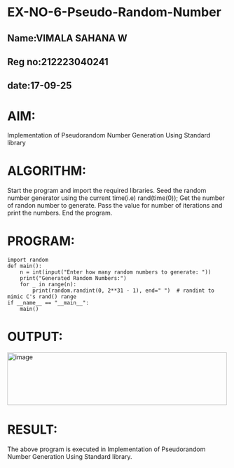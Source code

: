 # EX-NO-6-Pseudo-Random-Number
## Name:VIMALA SAHANA W
## Reg no:212223040241
## date:17-09-25
# AIM: 
Implementation of Pseudorandom Number Generation Using Standard library

# ALGORITHM:
Start the program and import the required libraries.
Seed the random number generator using the current time(i.e) rand(time(0));
Get the number of randon number to generate.
Pass the value for number of iterations and print the numbers.
End the program.

# PROGRAM:
```
import random
def main():
    n = int(input("Enter how many random numbers to generate: "))
    print("Generated Random Numbers:")
    for _ in range(n):
        print(random.randint(0, 2**31 - 1), end=" ")  # randint to mimic C's rand() range
if __name__ == "__main__":
    main()
```

# OUTPUT:
<img width="501" height="120" alt="image" src="https://github.com/user-attachments/assets/2b9303db-52ca-4cbf-92fc-2478a7dc85b0" />


# RESULT:
The above program is executed in Implementation of Pseudorandom Number Generation Using Standard library.


